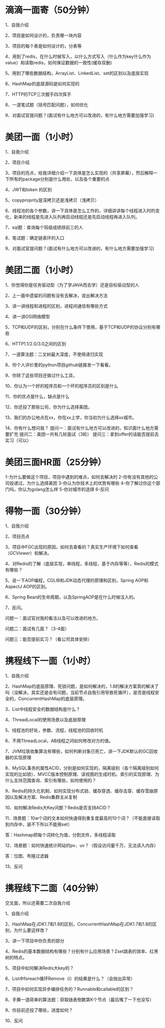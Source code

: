 # 滴滴一面寄（50分钟）

1、自我介绍

2、项目是如何设计的，负责哪一块内容

3、项目的每个表是如何设计的，分表等

4、用到了redis，在什么时候写入，以什么方式写入（什么作为key什么作为value）和读取redis，如何保证数据的一致性(缓存双删)

5、用到了哪些数据结构，ArrayList、LinkedList、set的区别以及底层实现

6、HashMap的底层源码是如何实现的

7、HTTP的TCP三次握手四次挥手 

8、一道笔试题（括号匹配问题），如何优化

9、对面试官提问题？(面试有什么地方可以改进的，有什么地方需要加强学习)









# 美团一面（1小时）

1、自我介绍

2、项目介绍

3、项目的亮点，给我详细介绍一下具体是怎么实现的（共享屏幕），然后解释一下所有的package分别是什么用处，以及各个重要的点

4、JWT和token 的区别

5、copyproprity是深拷贝还是浅拷贝（浅拷贝）

6、线程池的各个参数，讲一下具体是怎么工作的，详细讲讲每个线程进入时的变化，新来的线程是先进入队列再启动线程还是先启动线程再进入队列。

7、sql题：查询每个班级成绩排前三的人

8、笔试题：确定链表环的入口

9、对面试官提问题？(面试有什么地方可以改进的，有什么地方需要加强学习)





# 美团二面（1小时）

1、你觉得你是任务驱动型（为了学JAVA而去学）还是目标驱动型的人

2、上一面中遗留的问题有没有去解决，说出解决方法

3、讲一讲线程和进程的区别，进程间通信有哪些方式

4、讲一讲OSI网络模型

5、TCP和UDP的区别，分别在什么条件下使用，基于TCP和UDP的协议分别有哪些

6、HTTP1.1/2.0/3.0之间的区别

7、一道算法题：二叉树最大深度，不使用递归实现

8、你个人评价里的python项目github链接发一下看看。

9、你除了这些项目还做过什么工具，

10、你认为一个好的程序员和一个坏的程序员的区别是什么

11、你的优点是什么，缺点是什么

12、你还投了那些公司，你为什么选择美团。

13、我们的办公地点在xx，你在xx上学，你当初为什么选择xx城市。

14、你有什么想问我？
提问一：面试有什么地方可以改进的，知识面什么地方需要扩充
提问二：美团一共有几轮面试（3轮）
提问三：拿到offer的话能否提前去实习（可以）



# 美团三面HR面（25分钟）

1-为什么要做这个项目，项目中遇到的难点，如何去解决的
2-你有没有其他的公司投递过，为什么选择美团
3-你认为你技术上的优势有哪些
4-你了解过你这个部门吗，你认为golang怎么样
5-你对城市的选择
6-反问







# 得物一面（30分钟）

1、自我介绍

2、项目亮点

3、项目中FGC出现的原因，如何去查看的？真实生产环境下如何查看（*GCViewer*）和解决。

4、对Redis的了解（底层实现，单线程，多线程，基于内存等等），Redis的模式有哪些？

5、说一下AOP编程，CGLIB和JDK动态代理的原理和区别，Spring AOP和AspectJ AOP的区别。

6、Spring Bean的生命周期，以及SpringAOP是在什么时候注入的。

7、反问。

问题一：面试官对我的看法以及可以改进的地方。

问题二：面试有几面？（3-4面）

问题三：能否提前实习？（看公司具体安排）









# 携程线下一面（1小时）

1、自我介绍

2、HashMap的底层原理、死锁问题，是如何解决的，1.8的解决方案真的解决了吗（没解决，其实还是会有问题，当前节点自我引用导致死循环），是否是线程安全的，ConcurrentHashMap的底层原理。

3、List中线程安全的数据结构是什么？

4、ThreadLocal的使用场景以及底层原理

5、线程池的好处，参数、流程，线程池的回收时机

6、不用ThreadLocal，AB线程之间如何修改对方的值。

7、JVM垃圾收集算法有哪些，如何判断对象已死亡，讲一下JDK默认的GC回收器的实现原理

8、MySQL事务的属性ACID，分别是如何实现的，隔离级别（各个隔离级别如何实现的比如锁）、MVCC版本控制原理、读视图的生成时机、索引的实现原理、为什么支持范围查询、索引有哪些，如何使用的？

9、Redis的持久化机制、如何实现分布式锁、缓存穿透、缓存击穿、缓存雪崩原因以及解决方案、Redis集群主从复制

10、如何解决Redis大Key问题？Redis是否支持ACID？

11、场景题：10w个词的文本如何快速得到重复度最高的10个词？（不能直接读取到内存中，装不下所以不能用set）

答：Hashmap把每个词转化为值，分割文件，多线程读取

12、场景题：如何快速统计网站的pv、uv？（假设访问量千万，无法读入内存）

答：位图、布隆过滤器

13、反问











# 携程线下二面（40分钟）

交叉面，所以还需要二次自我介绍

1、自我介绍

2、HashMap在JDK1.7和1.8的区别，ConcurrentHashMap在JDK1.7和1.8的区别，为什么要这样改？

3、讲一下项目中你负责的部分

4、Redis的基本数据结构有哪些？分别有什么应用场景？Zset跳表的效率、红黑树的特点。

5、项目中如何解决Redis大key的？

6、List中foreach循环Remove（i）的结果是什么？（会抛出异常）

7、项目中如何实现异步编排任务的？Runnable和callable的区别？

8、手撕一道简单的算法题：获取链表倒数第K个节点（最后嘴了一下也没写）

9、你目前还投了哪些，进度如何？

10、反问













